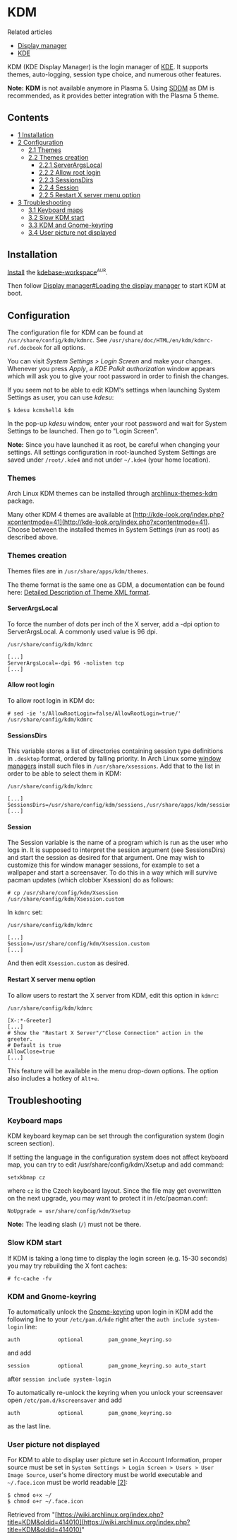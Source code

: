 # KDM

Related articles

*   [Display manager](/index.php/Display_manager "Display manager")
*   [KDE](/index.php/KDE "KDE")

KDM (KDE Display Manager) is the login manager of [KDE](/index.php/KDE "KDE"). It supports themes, auto-logging, session type choice, and numerous other features.

**Note:** **KDM** is not available anymore in Plasma 5\. Using [SDDM](/index.php/SDDM "SDDM") as DM is recommended, as it provides better integration with the Plasma 5 theme.

## Contents

*   [1 Installation](#Installation)
*   [2 Configuration](#Configuration)
    *   [2.1 Themes](#Themes)
    *   [2.2 Themes creation](#Themes_creation)
        *   [2.2.1 ServerArgsLocal](#ServerArgsLocal)
        *   [2.2.2 Allow root login](#Allow_root_login)
        *   [2.2.3 SessionsDirs](#SessionsDirs)
        *   [2.2.4 Session](#Session)
        *   [2.2.5 Restart X server menu option](#Restart_X_server_menu_option)
*   [3 Troubleshooting](#Troubleshooting)
    *   [3.1 Keyboard maps](#Keyboard_maps)
    *   [3.2 Slow KDM start](#Slow_KDM_start)
    *   [3.3 KDM and Gnome-keyring](#KDM_and_Gnome-keyring)
    *   [3.4 User picture not displayed](#User_picture_not_displayed)

## Installation

[Install](/index.php/Install "Install") the [kdebase-workspace](https://aur.archlinux.org/packages/kdebase-workspace/)<sup><small>AUR</small></sup>.

Then follow [Display manager#Loading the display manager](/index.php/Display_manager#Loading_the_display_manager "Display manager") to start KDM at boot.

## Configuration

The configuration file for KDM can be found at `/usr/share/config/kdm/kdmrc`. See `/usr/share/doc/HTML/en/kdm/kdmrc-ref.docbook` for all options.

You can visit _System Settings > Login Screen_ and make your changes. Whenever you press _Apply_, a _KDE Polkit authorization_ window appears which will ask you to give your root password in order to finish the changes.

If you seem not to be able to edit KDM's settings when launching System Settings as user, you can use _kdesu_:

```
$ kdesu kcmshell4 kdm

```

In the pop-up _kdesu_ window, enter your root password and wait for System Settings to be launched. Then go to "Login Screen".

**Note:** Since you have launched it as root, be careful when changing your settings. All settings configuration in root-launched System Settings are saved under `/root/.kde4` and not under `~/.kde4` (your home location).

### Themes

Arch Linux KDM themes can be installed through [archlinux-themes-kdm](https://www.archlinux.org/packages/?name=archlinux-themes-kdm) package.

Many other KDM 4 themes are available at [http://kde-look.org/index.php?xcontentmode=41](http://kde-look.org/index.php?xcontentmode=41). Choose between the installed themes in System Settings (run as root) as described above.

### Themes creation

Themes files are in `/usr/share/apps/kdm/themes`.

The theme format is the same one as GDM, a documentation can be found here: [Detailed Description of Theme XML format](http://projects.gnome.org//gdm/docs/2.18/thememanual.html#descofthemeformat).

#### ServerArgsLocal

To force the number of dots per inch of the X server, add a -dpi option to ServerArgsLocal. A commonly used value is 96 dpi.

 `/usr/share/config/kdm/kdmrc` 

```
[...]
ServerArgsLocal=-dpi 96 -nolisten tcp
[...]
```

#### Allow root login

To allow root login in KDM do:

```
# sed -ie 's/AllowRootLogin=false/AllowRootLogin=true/' /usr/share/config/kdm/kdmrc

```

#### SessionsDirs

This variable stores a list of directories containing session type definitions in `.desktop` format, ordered by falling priority. In Arch Linux some [window managers](/index.php/Window_managers "Window managers") install such files in `/usr/share/xsessions`. Add that to the list in order to be able to select them in KDM:

 `/usr/share/config/kdm/kdmrc` 

```
[...]
SessionsDirs=/usr/share/config/kdm/sessions,/usr/share/apps/kdm/sessions,/usr/share/xsessions
[...]
```

#### Session

The Session variable is the name of a program which is run as the user who logs in. It is supposed to interpret the session argument (see SessionsDirs) and start the session as desired for that argument. One may wish to customize this for window manager sessions, for example to set a wallpaper and start a screensaver. To do this in a way which will survive pacman updates (which clobber Xsession) do as follows:

```
# cp /usr/share/config/kdm/Xsession /usr/share/config/kdm/Xsession.custom

```

In `kdmrc` set:

 `/usr/share/config/kdm/kdmrc` 

```
[...]
Session=/usr/share/config/kdm/Xsession.custom
[...]
```

And then edit `Xsession.custom` as desired.

#### Restart X server menu option

To allow users to restart the X server from KDM, edit this option in `kdmrc`:

 `/usr/share/config/kdm/kdmrc` 

```
[X-:*-Greeter]
[...]
# Show the "Restart X Server"/"Close Connection" action in the greeter.
# Default is true
AllowClose=true
[...]
```

This feature will be available in the menu drop-down options. The option also includes a hotkey of `Alt+e`.

## Troubleshooting

### Keyboard maps

KDM keyboard keymap can be set through the configuration system (login screen section).

If setting the language in the configuration system does not affect keyboard map, you can try to edit /usr/share/config/kdm/Xsetup and add command:

```
setxkbmap cz

```

where `cz` is the Czech keyboard layout. Since the file may get overwritten on the next upgrade, you may want to protect it in /etc/pacman.conf:

```
NoUpgrade = usr/share/config/kdm/Xsetup

```

**Note:** The leading slash (`/`) must not be there.

### Slow KDM start

If KDM is taking a long time to display the login screen (e.g. 15-30 seconds) you may try rebuilding the X font caches:

```
# fc-cache -fv

```

### KDM and Gnome-keyring

To automatically unlock the [Gnome-keyring](/index.php/Gnome-keyring "Gnome-keyring") upon login in KDM add the following line to your `/etc/pam.d/kde` right after the `auth include system-login` line:

```
auth            optional        pam_gnome_keyring.so

```

and add

```
session         optional        pam_gnome_keyring.so auto_start

```

after `session include system-login`

To automatically re-unlock the keyring when you unlock your screensaver open `/etc/pam.d/kscreensaver` and add

```
auth            optional        pam_gnome_keyring.so

```

as the last line.

### User picture not displayed

For KDM to able to display user picture set in Account Information, proper source must be set in `System Settings > Login Screen > Users > User Image Source`, user's home directory must be world executable and `~/.face.icon` must be world readable [[2]](http://docs.kde.org/stable/en/kde-workspace/kdm/kdm-files.html#option-facesource):

```
$ chmod o+x ~/
$ chmod o+r ~/.face.icon

```

Retrieved from "[https://wiki.archlinux.org/index.php?title=KDM&oldid=414010](https://wiki.archlinux.org/index.php?title=KDM&oldid=414010)"